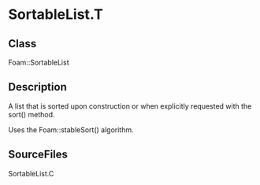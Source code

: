 # SortableList.T 
## Class
Foam::SortableList

## Description
A list that is sorted upon construction or when explicitly requested
with the sort() method.

Uses the Foam::stableSort() algorithm.

## SourceFiles
SortableList.C

